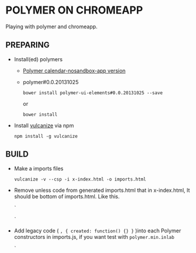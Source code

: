 # POLYMER ON CHROMEAPP

Playing with polymer and chromeapp.

## PREPARING

- Install(ed) polymers
  - [Polymer calendar-nosandbox-app version]( http://goo.gl/VauN7h )

  - polymer#0.0.20131025

    `bower install polymer-ui-elements#0.0.20131025 --save`

    or

    `bower install`

- Install [vulcanize]( http://goo.gl/bLeRQR ) via npm

    `npm install -g vulcanize`

## BUILD

- Make a imports files

    `vulcanize -v --csp -i x-index.html -o imports.html`

- Remove unless code from generated imports.html that in x-index.html, It should be bottom of imports.html. Like this.

    `<x-app></x-app>
    <script src="imports.js"></script>`

- Add legacy code ( `, { created: function() {} }` )into each Polymer constructors in imports.js, if you want test with `polymer.min.inlab`

    `


